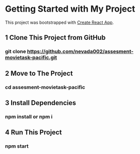 # Getting Started with My Project 

This project was bootstrapped with [Create React App](https://github.com/facebook/create-react-app).

## 1 Clone This Project from GitHub

### git clone https://github.com/nevada002/assesment-movietask-pacific.git

## 2 Move to The Project

### cd assesment-movietask-pacific

## 3 Install Dependencies

### npm install or npm i

## 4 Run This Project

### npm start
